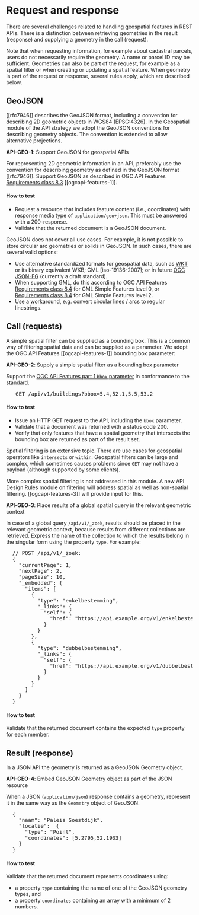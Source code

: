 # Request and response
There are several challenges related to handling geospatial features in REST APIs. There is a distinction between retrieving geometries in the result (response) and supplying a geometry in the call (request). 

Note that when requesting information, for example about cadastral parcels, users do not necessarily require the geometry. A name or parcel ID may be sufficient. Geometries can also be part of the request, for example as a spatial filter or when creating or updating a spatial feature. When geometry is part of the request or response, several rules apply, which are described below. 

## GeoJSON

[[rfc7946]] describes the GeoJSON format, including a convention for describing 2D geometric objects in WGS84 (EPSG:4326). In the Geospatial module of the API strategy we adopt the GeoJSON conventions for describing geometry objects. The convention is extended to allow alternative projections.  

<div class="rule" id="api-geo-1">
  <p class="rulelab"><strong>API-GEO-1</strong>: Support GeoJSON for geospatial APIs</p>
  <p>For representing 2D geometric information in an API, preferably use the convention for describing geometry as defined in the GeoJSON format [[rfc7946]]. Support GeoJSON as described in OGC API Features <a href="https://docs.ogc.org/is/17-069r3/17-069r3.html#_requirements_class_geojson">Requirements class 8.3</a> [[ogcapi-features-1]]. </p>
  <h4 class="rulelab">How to test</h4>
  <ul>
    <li>Request a resource that includes feature content (i.e., coordinates) with response media type of <code>application/geo+json</code>. This must be answered with a 200-response.</li>
    <li>Validate that the returned document is a GeoJSON document.</li>  
  </ul>
</div>

<aside class="note">
GeoJSON does not cover all use cases. For example, it is not possible to store circular arc geometries or solids in GeoJSON. In such cases, there are several valid options: 

- Use alternative standardized formats for geospatial data, such as [WKT](https://www.w3.org/TR/sdw-bp/#dfn-well-known-text-(wkt)) or its binary equivalent WKB; GML [iso-19136-2007]; or in future [OGC JSON-FG](https://docs.ogc.org/DRAFTS/21-045.html) (currently a draft standard). 
- When supporting GML, do this according to OGC API Features [Requirements class 8.4](https://docs.ogc.org/is/17-069r3/17-069r3.html#_requirements_class_geography_markup_language_gml_simple_features_profile_level_0) for GML Simple Features level 0, or [Requirements class 8.4](https://docs.ogc.org/is/17-069r3/17-069r3.html#_requirements_class_geography_markup_language_gml_simple_features_profile_level_2) for GML Simple Features level 2. 
- Use a workaround, e.g. convert circular lines / arcs to regular linestrings. 

</aside>

## Call (requests)

A simple spatial filter can be supplied as a bounding box. This is a common way of filtering spatial data and can be supplied as a parameter. We adopt the OGC API Features [[ogcapi-features-1]] bounding box parameter:

<div class="rule" id="api-geo-2">
  <p class="rulelab"><strong>API-GEO-2</strong>: Supply a simple spatial filter as a bounding box parameter</p>
  <p>Support the <a href="https://docs.ogc.org/is/17-069r4/17-069r4.html#_parameter_bbox">OGC API Features part 1 <code>bbox</code> parameter</a> in conformance to the standard.
  <pre>
   GET /api/v1/buildings?bbox=5.4,52.1,5.5,53.2</pre>
  </p>
  <h4 class="rulelab">How to test</h4>
  <ul>
    <li>Issue an HTTP GET request to the API, including the <code>bbox</code> parameter.</li>
    <li>Validate that a document was returned with a status code 200.</li>
    <li>Verify that only features that have a spatial geometry that intersects the bounding box are returned as part of the result set.</li>
  </ul>
</div>

<aside class="note">
Spatial filtering is an extensive topic. There are use cases for geospatial operators like <code>intersects</code> or <code>within</code>. Geospatial filters can be large and complex, which sometimes causes problems since <code>GET</code> may not have a payload (although supported by some clients). 

More complex spatial filtering is not addressed in this module. A new API Design Rules module on filtering will address spatial as well as non-spatial filtering. [[ogcapi-features-3]] will provide input for this.
</aside>

<div class="rule" id="api-geo-3">
  <p class="rulelab"><strong>API-GEO-3</strong>: Place results of a global spatial query in the relevant geometric context</p>
  <p>In case of a global query <code>/api/v1/_zoek</code>, results should be placed in the relevant geometric context, because results from different collections are retrieved. Express the name of the collection to which the results belong in the singular form using the property <code>type</code>. For example:</p>
  <pre>
  // POST /api/v1/_zoek:
  {
    "currentPage": 1,
    "nextPage": 2,
    "pageSize": 10,
    "_embedded": {
      "items": [
        {
          "type": "enkelbestemming",
          "_links": {
            "self": {
              "href": "https://api.example.org/v1/enkelbestemmingen/1234"
            }
          }
        },
        {
          "type": "dubbelbestemming",
          "_links": {
            "self": {
              "href": "https://api.example.org/v1/dubbelbestemmingen/8765"
            }
          }
        }
      ]
    }
  }</pre>
  <h4 class="rulelab">How to test</h4>
  <p>Validate that the returned document contains the expected <code>type</code> property for each member.</p>
</div>

## Result (response)

In a JSON API the geometry is returned as a GeoJSON Geometry object.

<div class="rule" id="api-geo-4">
  <p class="rulelab"><strong>API-GEO-4</strong>: Embed GeoJSON Geometry object as part of the JSON resource</p>
  <p>When a JSON (<code>application/json</code>) response contains a geometry, represent it in the same way as the <code>Geometry</code> object of GeoJSON.</p>
  <pre>
  {
    "naam": "Paleis Soestdijk",
    "locatie":  {
      "type": "Point",
      "coordinates": [5.2795,52.1933]
    }
  }</pre>
  <h4 class="rulelab">How to test</h4>
  <p>Validate that the returned document represents coordinates using: </p>
  <ul>
    <li>a property <code>type</code> containing the name of one of the GeoJSON geometry types, and</li>
    <li>a property <code>coordinates</code> containing an array with a minimum of 2 numbers.</li>
  </ul>
</div>
